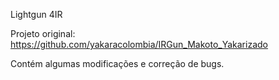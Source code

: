 Lightgun 4IR

Projeto original: https://github.com/yakaracolombia/IRGun_Makoto_Yakarizado

Contém algumas modificações e correção de bugs.
